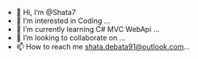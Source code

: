 - 👋 Hi, I’m @Shata7
- 👀 I’m interested in Coding ...
- 🌱 I’m currently learning C# MVC WebApi ...
- 💞️ I’m looking to collaborate on ...
- 📫 How to reach me shata.debata91@outlook.com...

<!---
Shata7/Shata7 is a ✨ special ✨ repository because its `README.md` (this file) appears on your GitHub profile.
You can click the Preview link to take a look at your changes.
--->
